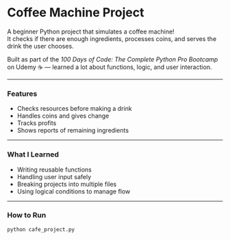 # Coffee Machine Project

A beginner Python project that simulates a coffee machine!  
It checks if there are enough ingredients, processes coins, and serves the drink the user chooses.  

Built as part of the *100 Days of Code: The Complete Python Pro Bootcamp* on Udemy ☕ — learned a lot about functions, logic, and user interaction.  

---

### Features
- Checks resources before making a drink  
- Handles coins and gives change  
- Tracks profits  
- Shows reports of remaining ingredients  

---

### What I Learned
- Writing reusable functions  
- Handling user input safely  
- Breaking projects into multiple files  
- Using logical conditions to manage flow  

---

### How to Run
```bash
python cafe_project.py
